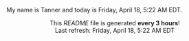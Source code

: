 My name is Tanner and today is Friday, April 18, 5:22 AM EDT.

<p align="center">This <i>README</i> file is generated <b>every 3 hours</b>!</br>Last refresh: Friday, April 18, 5:22 AM EDT<br /></p>
